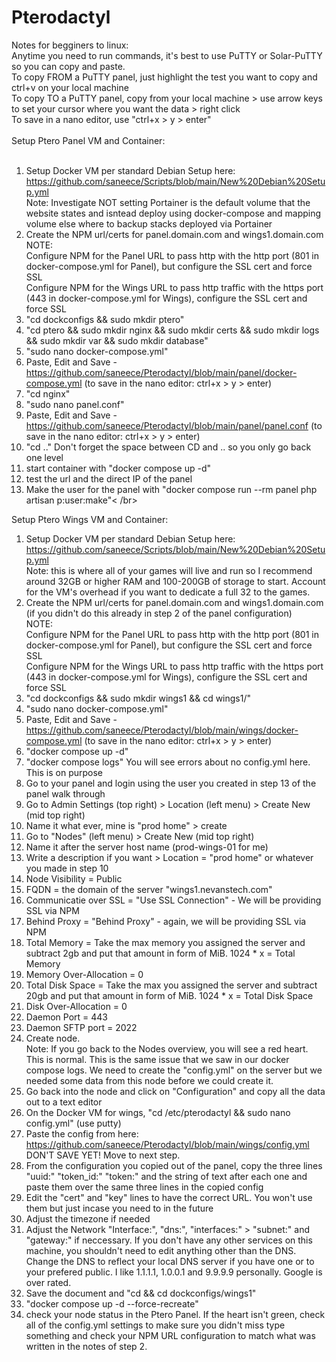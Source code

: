 # Pterodactyl
Notes for begginers to linux:</br>
Anytime you need to run commands, it's best to use PuTTY or Solar-PuTTY so you can copy and paste.</br>
To copy FROM a PuTTY panel, just highlight the test you want to copy and ctrl+v on your local machine</br>
To copy TO a PuTTY panel, copy from your local machine > use arrow keys to set your cursor where you want the data > right click</br>
To save in a nano editor, use "ctrl+x > y > enter"</br>
</br>
Setup Ptero Panel VM and Container:</br>
</br>
1. Setup Docker VM per standard Debian Setup here: https://github.com/saneece/Scripts/blob/main/New%20Debian%20Setup.yml</br>
Note: Investigate NOT setting Portainer is the default volume that the website states and isntead deploy using docker-compose and mapping volume else where to backup stacks deployed via Portainer </br>
2. Create the NPM url/certs for panel.domain.com and wings1.domain.com</br>
NOTE: </br>
Configure NPM for the Panel URL to pass http with the http port (801 in docker-compose.yml for Panel), but configure the SSL cert and force SSL </br>
Configure NPM for the Wings URL to pass http traffic with the https port (443 in docker-compose.yml for Wings), configure the SSL cert and force SSL </br>
3. "cd dockconfigs && sudo mkdir ptero"
4. "cd ptero && sudo mkdir nginx && sudo mkdir certs && sudo mkdir logs && sudo mkdir var && sudo mkdir database"
5. "sudo nano docker-compose.yml"
6. Paste, Edit and Save - https://github.com/saneece/Pterodactyl/blob/main/panel/docker-compose.yml (to save in the nano editor: ctrl+x > y > enter)
7. "cd nginx"
8. "sudo nano panel.conf"
9. Paste, Edit and Save - https://github.com/saneece/Pterodactyl/blob/main/panel/panel.conf (to save in the nano editor: ctrl+x > y > enter)
10. "cd .." Don't forget the space between CD and .. so you only go back one level
11. start container with "docker compose up -d"
12. test the url and the direct IP of the panel
13. Make the user for the panel with "docker compose run --rm panel php artisan p:user:make"< /br>


Setup Ptero Wings VM and Container:

1. Setup Docker VM per standard Debian Setup here: https://github.com/saneece/Scripts/blob/main/New%20Debian%20Setup.yml</br>
Note: this is where all of your games will live and run so I recommend around 32GB or higher RAM and 100-200GB of storage to start. Account for the VM's overhead if you want to dedicate a full 32 to the games.
2. Create the NPM url/certs for panel.domain.com and wings1.domain.com (if you didn't do this already in step 2 of the panel configuration)</br>
NOTE: </br>
Configure NPM for the Panel URL to pass http with the http port (801 in docker-compose.yml for Panel), but configure the SSL cert and force SSL </br>
Configure NPM for the Wings URL to pass http traffic with the https port (443 in docker-compose.yml for Wings), configure the SSL cert and force SSL </br>
3. "cd dockconfigs && sudo mkdir wings1 && cd wings1/"
4. "sudo nano docker-compose.yml"
5. Paste, Edit and Save - https://github.com/saneece/Pterodactyl/blob/main/wings/docker-compose.yml (to save in the nano editor: ctrl+x > y > enter)
6. "docker compose up -d"
7. "docker compose logs" You will see errors about no config.yml here. This is on purpose
8. Go to your panel and login using the user you created in step 13 of the panel walk through
9. Go to Admin Settings (top right) > Location (left menu) > Create New (mid top right)
10. Name it what ever, mine is "prod home" > create
11. Go to "Nodes" (left menu) > Create New (mid top right)
12. Name it after the server host name (prod-wings-01 for me)
13. Write a description if you want > Location = "prod home" or whatever you made in step 10
14. Node Visibility = Public
15. FQDN = the domain of the server "wings1.nevanstech.com"
16. Communicatie over SSL = "Use SSL Connection" - We will be providing SSL via NPM
17. Behind Proxy = "Behind Proxy" - again, we will be providing SSL via NPM
18. Total Memory = Take the max memory you assigned the server and subtract 2gb and put that amount in form of MiB. 1024 * x = Total Memory
19. Memory Over-Allocation = 0
20. Total Disk Space = Take the max you assigned the server and subtract 20gb and put that amount in form of MiB. 1024 * x = Total Disk Space
21. Disk Over-Allocation = 0
22. Daemon Port = 443
23. Daemon SFTP port = 2022
24. Create node.</br>
Note: If you go back to the Nodes overview, you will see a red heart. This is normal. This is the same issue that we saw in our docker compose logs. We need to create the "config.yml" on the server but we needed some data from this node before we could create it.
25. Go back into the node and click on "Configuration" and copy all the data out to a text editor
26. On the Docker VM for wings, "cd /etc/pterodactyl && sudo nano config.yml" (use putty)
27. Paste the config from here: https://github.com/saneece/Pterodactyl/blob/main/wings/config.yml DON'T SAVE YET! Move to next step.
28. From the configuration you copied out of the panel, copy the three lines "uuid:" "token_id:" "token:" and the string of text after each one and paste them over the same three lines in the copied config
29. Edit the "cert" and "key" lines to have the correct URL. You won't use them but just incase you need to in the future
30. Adjust the timezone if needed
31. Adjust the Network "Interface:", "dns:", "interfaces:" > "subnet:" and "gateway:" if neccessary. If you don't have any other services on this machine, you shouldn't need to edit anything other than the DNS. Change the DNS to reflect your local DNS server if you have one or to your prefered public. I like 1.1.1.1, 1.0.0.1 and 9.9.9.9 personally. Google is over rated.
32. Save the document and "cd && cd dockconfigs/wings1"
33. "docker compose up -d --force-recreate"
34. check your node status in the Ptero Panel. If the heart isn't green, check all of the config.yml settings to make sure you didn't miss type something and check your NPM URL configuration to match what was written in the notes of step 2.
